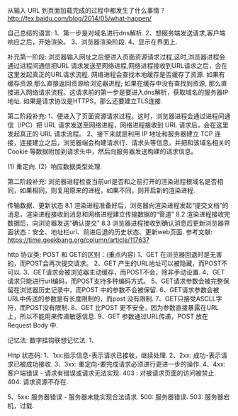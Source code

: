 从输入 URL 到页面加载完成的过程中都发生了什么事情？
http://fex.baidu.com/blog/2014/05/what-happen/


自己总结的语言:
1、第一步是对域名进行dns解析.
2、想服务端发送请求,客户端响应之后，开始渲染。
3、浏览器渲染阶段.
4、显示在界面上.

补充第一阶段:
浏览器输入网址之后便进入页面资源请求过程,这时,浏览器进程会通过进程间通信把URL 请求发送至网络进程,网络进程接收到URL请求之后，会在这里发起真正的URL请求流程.
网络进程会查找本地缓存是否缓存了资源. 如果有缓存资源,那么直接返回资源给浏览器进程; 如果在缓存中没有查找到资源, 那么直接进入网络请求流程。这请求前的第一步是要进入dns解析，获取域名的服务器IP地址. 如果是请求协议是HTTPS，那么还要建立TLS连接.

第二阶段补充:
1、便进入了页面资源请求过程。这时，浏览器进程会通过进程间通信（IPC）把 URL 请求发送至网络进程，网络进程接收到 URL 请求后，会在这里发起真正的 URL 请求流程。
2、接下来就是利用 IP 地址和服务器建立 TCP 连接，连接建立之后，浏览器端会构建请求行、请求头等信息，并把和该域名相关的 Cookie 等数据附加到请求头中，然后向服务器发送构建的请求信息。

(1) 重定向.
(2）响应数据类型处理.

第二阶段补充:
浏览器进程检查当前url是否和之前打开的渲染进程根域名是否相同，如果相同，则复用原来的进程，如果不同，则开启新的渲染进程.

传输数据、更新状态
 8.1 渲染进程准备好后，浏览器向渲染进程发起“提交文档”的消息，渲染进程接收到消息和网络进程建立传输数据的“管道”
8.2 渲染进程接收完数据后，向浏览器发送“确认提交”
8.3 浏览器进程接收到确认消息后更新浏览器界面状态：安全、地址栏url、前进后退的历史状态、更新web页面.
参考文献:
https://time.geekbang.org/column/article/117637



http 协议类:
POST 和 GET的区别：(重点内容)
1、GET 在浏览器回退时是无害的，而POST会再次提交请求。
2、GET 产生的URL地址可以被隐藏，而POST不可以.
3、GET请求会被浏览器主动缓存，而POST不会，除非手动设置.
4、GET请求只能进行url编码，而POST支持多种编码方式。
5、GET请求参数会被完整保留在浏览器历史记录中，而POST 中的参数不会被保留.
6、GET请求参数会被URL中传送的参数是有长度限制的，而post 没有限制.
7、GET只接受ASCLL字符，而POST没有限制.
8、GET 比POST 更不安全，因为参数直接暴露在URL上，所以不能用来传递敏感信息.
9、GET 参数通过URL传递，POST 放在Request Body 中.

记忆法: 数字挂钩联想记忆法.
1、

Http 状态码:
1、1xx:指示信息-表示请求已接收，继续处理.
2、2xx: 成功-表示请求已被成功接收.
3、3xx: 重定向-要完成请求必须进行更进一步的操作.
4、4xx: 客户端错误 - 请求有错误或请求无法实现.
403 : 对被请求页面的访问被禁止.
404: 请求资源不存在.

5、5xx: 服务器错误 - 服务器未能实现合法请求.
500: 服务器错误.
503: 服务器宕机，过载.

